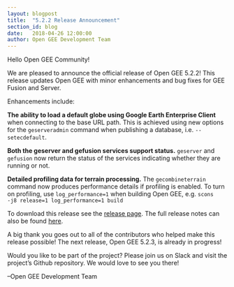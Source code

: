 ```yaml
---
layout: blogpost
title:  "5.2.2 Release Announcement"
section_id: blog
date:   2018-04-26 12:00:00
author: Open GEE Development Team
---
```




Hello Open GEE Community!
 
We are pleased to announce the official release of Open GEE 5.2.2!  This release updates Open GEE with minor enhancements and bug fixes for GEE Fusion and Server.
 
Enhancements include:

**The ability to load a default globe using Google Earth Enterprise Client** when connecting to the base URL path. This is achieved using new options for the <code>geserveradmin</code> command when publishing a database, i.e. <code>--setecdefault</code>. 

**Both the geserver and gefusion services support status.** <code>geserver</code> and <code>gefusion</code> now return the status of the services indicating whether they are running or not.

**Detailed profiling data for terrain processing.** The <code>gecombineterrain</code> command now produces performance details if profiling is enabled. To turn on profiling, use <code>log_performance=1</code> when building Open GEE, e.g. <code>scons -j8 release=1 log_performance=1 build</code> 


To download this release see the [release page](https://github.com/google/earthenterprise/releases/tag/5.2.2-2.final). The full release notes can also be found [here](http://www.opengee.org/geedocs/answer/7160002.html).
 
A big thank you goes out to all of the contributors who helped make this release possible! The next release, Open GEE 5.2.3, is already in progress!
 
Would you like to be part of the project? Please join us on Slack and visit the project’s Github repository. We would love to see you there!
 
–Open GEE Development Team

